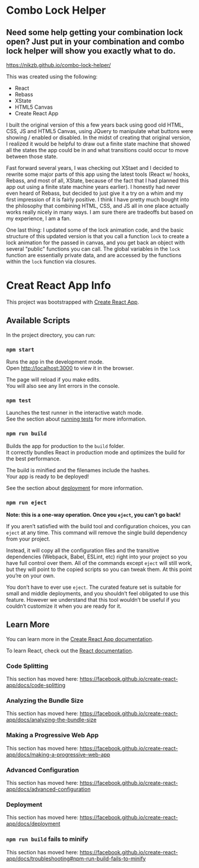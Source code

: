 # Combo Lock Helper

## Need some help getting your combination lock open? Just put in your combination and combo lock helper will show you exactly what to do.

https://nikzb.github.io/combo-lock-helper/

This was created using the following:

* React
* Rebass
* XState
* HTML5 Canvas 
* Create React App

I built the original version of this a few years back using good old HTML, CSS, JS and HTML5 Canvas, using JQuery to manipulate what buttons were showing / enabled or disabled. In the midst of creating that original version, I realized it would be helpful to draw out a finite state machine that showed all the states the app could be in and what transitions could occur to move between those state. 

Fast forward several years, I was checking out XStaet and I decided to rewrite some major parts of this app using the latest tools (React w/ hooks, Rebass, and most of all, XState, because of the fact that I had planned this app out using a finite state machine years earlier). I honestly had never even heard of Rebass, but decided to just give it a try on a whim and my first impression of it is fairly positive. I think I have pretty much bought into the philosophy that combining HTML, CSS, and JS all in one place actually works really nicely in many ways. I am sure there are tradeoffs but based on my experience, I am a fan. 

One last thing: I updated some of the lock animation code, and the basic structure of this updated version is that you call a function `lock` to create a lock animation for the passed in canvas, and you get back an object with several "public" functions you can call. The global variables in the `lock` function are essentially private data, and are accessed by the functions within the `lock` function via closures. 

# Creat React App Info

This project was bootstrapped with [Create React App](https://github.com/facebook/create-react-app).

## Available Scripts

In the project directory, you can run:

### `npm start`

Runs the app in the development mode.<br />
Open [http://localhost:3000](http://localhost:3000) to view it in the browser.

The page will reload if you make edits.<br />
You will also see any lint errors in the console.

### `npm test`

Launches the test runner in the interactive watch mode.<br />
See the section about [running tests](https://facebook.github.io/create-react-app/docs/running-tests) for more information.

### `npm run build`

Builds the app for production to the `build` folder.<br />
It correctly bundles React in production mode and optimizes the build for the best performance.

The build is minified and the filenames include the hashes.<br />
Your app is ready to be deployed!

See the section about [deployment](https://facebook.github.io/create-react-app/docs/deployment) for more information.

### `npm run eject`

**Note: this is a one-way operation. Once you `eject`, you can’t go back!**

If you aren’t satisfied with the build tool and configuration choices, you can `eject` at any time. This command will remove the single build dependency from your project.

Instead, it will copy all the configuration files and the transitive dependencies (Webpack, Babel, ESLint, etc) right into your project so you have full control over them. All of the commands except `eject` will still work, but they will point to the copied scripts so you can tweak them. At this point you’re on your own.

You don’t have to ever use `eject`. The curated feature set is suitable for small and middle deployments, and you shouldn’t feel obligated to use this feature. However we understand that this tool wouldn’t be useful if you couldn’t customize it when you are ready for it.

## Learn More

You can learn more in the [Create React App documentation](https://facebook.github.io/create-react-app/docs/getting-started).

To learn React, check out the [React documentation](https://reactjs.org/).

### Code Splitting

This section has moved here: https://facebook.github.io/create-react-app/docs/code-splitting

### Analyzing the Bundle Size

This section has moved here: https://facebook.github.io/create-react-app/docs/analyzing-the-bundle-size

### Making a Progressive Web App

This section has moved here: https://facebook.github.io/create-react-app/docs/making-a-progressive-web-app

### Advanced Configuration

This section has moved here: https://facebook.github.io/create-react-app/docs/advanced-configuration

### Deployment

This section has moved here: https://facebook.github.io/create-react-app/docs/deployment

### `npm run build` fails to minify

This section has moved here: https://facebook.github.io/create-react-app/docs/troubleshooting#npm-run-build-fails-to-minify
